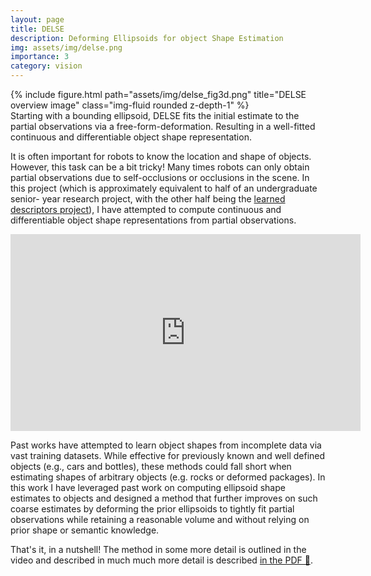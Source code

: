 ```yaml
---
layout: page
title: DELSE
description: Deforming Ellipsoids for object Shape Estimation
img: assets/img/delse.png
importance: 3
category: vision
---
```



<div class="row">
    <div class="col-sm mt-3 mt-md-0">
        {% include figure.html path="assets/img/delse_fig3d.png" title="DELSE overview image" class="img-fluid rounded z-depth-1" %}
    </div>
</div>
<div class="caption">
    Starting with a bounding ellipsoid, DELSE fits the initial estimate to the partial observations via a free-form-deformation. Resulting in a well-fitted continuous and differentiable object shape representation.
</div>

It is often important for robots to know the location and shape of objects. However, this task can be a bit tricky! Many times robots can only obtain partial observations due to self-occlusions or occlusions in the scene. In this project (which is approximately equivalent to half of an undergraduate senior- year research project, with the other half being the [learned descriptors project](https://arxiv.org/abs/2011.10471f)), I have attempted to compute continuous and differentiable object shape representations from partial observations.

<iframe width="560" height="315" src="https://www.youtube.com/embed/4SWVREjLXW4" title="YouTube video player" frameborder="0" allow="accelerometer; autoplay; clipboard-write; encrypted-media; gyroscope; picture-in-picture; web-share" allowfullscreen></iframe>

Past works have attempted to learn object shapes from incomplete data via vast training datasets. While effective for previously known and well defined objects (e.g., cars and bottles), these methods could fall short when estimating shapes of arbitrary objects (e.g. rocks or deformed packages). In this work I have leveraged past work on computing ellipsoid shape estimates to objects and designed a method that further improves on such coarse estimates by deforming the prior ellipsoids to tightly fit partial observations while retaining a reasonable volume and without relying on prior shape or semantic knowledge.

That's it, in a nutshell!  The method in some more detail is outlined in the video and described in much much more detail is described [in the PDF 🤖](/assets/pdf/shaoul2021deforming.pdf).


<!-- [googleapps domain="drive" dir="file/d/1oCYbFPSyqKZVOFY3h2OM2I9ELgc7y0ck/preview" query="" width="640" height="480" /] -->